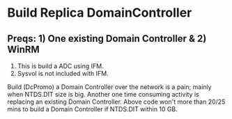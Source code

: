 # Build Replica DomainController
## Preqs: 1) One existing Domain Controller & 2) WinRM 
1. This is build a ADC using IFM.
2. Sysvol is not included with IFM. 

Build (DcPromo) a Domain Controller over the network is a pain; mainly when NTDS.DIT size is big. Another one time consuming activity is replacing an existing Domain Controller.
Above code won't more than 20/25 mins to build a Domain Controller if NTDS.DIT within 10 GB.   
